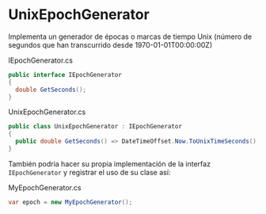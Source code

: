 # UnixEpochGenerator

Implementa un generador de épocas o marcas de tiempo Unix (número de segundos que han transcurrido desde 1970-01-01T00:00:00Z)

IEpochGenerator.cs

```c#
public interface IEpochGenerator
{
  double GetSeconds();
}
```

UnixEpochGenerator.cs

```c#
public class UnixEpochGenerator : IEpochGenerator
{
  public double GetSeconds() => DateTimeOffset.Now.ToUnixTimeSeconds();
}
```

También podria hacer su propia implementación de la interfaz `IEpochGenerator` y registrar el uso de su clase así:

MyEpochGenerator.cs

```c#
var epoch = new MyEpochGenerator();
```
